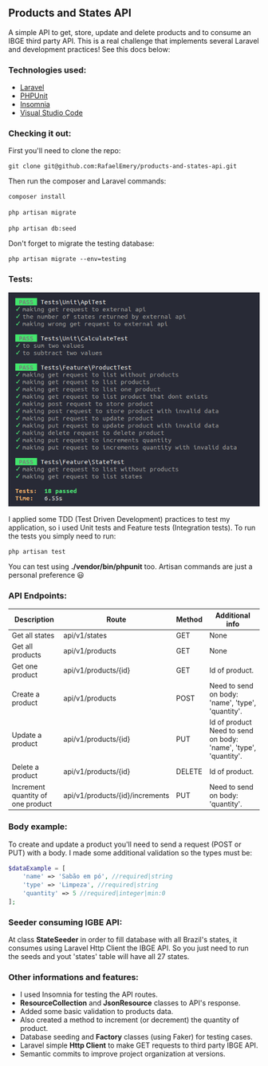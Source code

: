 ## Products and States API

A simple API to get, store, update and delete products and to consume an IBGE third party API. This is a real challenge that implements several Laravel and development practices! See this docs below:

### Technologies used:
- [Laravel](https://laravel.com/)
- [PHPUnit](https://phpunit.de/)
- [Insomnia](https://insomnia.rest/download)
- [Visual Studio Code](https://code.visualstudio.com/)

### Checking it out: 

First you'll need to clone the repo:
```
git clone git@github.com:RafaelEmery/products-and-states-api.git
```

Then run the composer and Laravel commands:
```
composer install

php artisan migrate

php artisan db:seed
```

Don't forget to migrate the testing database:
```
php artisan migrate --env=testing
```

### Tests:

![](/readme-src/tests.png)

I applied some TDD (Test Driven Development) practices to test my application, so i used Unit tests and Feature tests (Integration tests). To run the tests you simply need to run:
```
php artisan test
```

You can test using **./vendor/bin/phpunit** too. Artisan commands are just a personal preference :smiley:

### API Endpoints:
| Description                       | Route                           | Method | Additional info                                                 |
|-----------------------------------|---------------------------------|--------|-----------------------------------------------------------------|
| Get all states                    | api/v1/states                   | GET    | None                                                            |
| Get all products                  | api/v1/products                 | GET    | None                                                            |
| Get one product                   | api/v1/products/{id}            | GET    | Id of product.                                                   |
| Create a product                  | api/v1/products                 | POST   | Need to send on body: 'name', 'type', 'quantity'.               |
| Update a product                  | api/v1/products/{id}            | PUT    | Id of product Need to send on body: 'name', 'type', 'quantity'. |
| Delete a product                  | api/v1/products/{id}            | DELETE | Id of product.                                                   |
| Increment quantity of one product | api/v1/products/{id}/increments | PUT    | Need to send on body: 'quantity'.                               |

### Body example:
To create and update a product you'll need to send a request (POST or PUT) with a body. I made some additional validation so the types must be:
```php
$dataExample = [
    'name' => 'Sabão em pó', //required|string
    'type' => 'Limpeza', //required|string
    'quantity' => 5 //required|integer|min:0
];
```

### Seeder consuming IGBE API:
At class **StateSeeder** in order to fill database with all Brazil's states, it consumes using Laravel Http Client the IBGE API. So you just need to run the seeds and yout 'states' table will have all 27 states.

### Other informations and features:
- I used Insomnia for testing the API routes.
- **ResourceCollection** and **JsonResource** classes to API's response.
- Added some basic validation to products data.
- Also created a method to increment (or decrement) the quantity of product.
- Database seeding and **Factory** classes (using Faker) for testing cases.
- Laravel simple **Http Client** to make GET requests to third party IBGE API.
- Semantic commits to improve project organization at versions.
